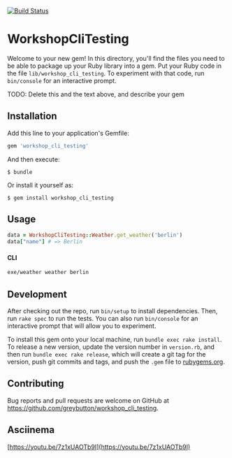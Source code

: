 [![Build Status](https://travis-ci.org/greybutton/workshop_cli_testing.svg?branch=master)](https://travis-ci.org/greybutton/workshop_cli_testing)

# WorkshopCliTesting

Welcome to your new gem! In this directory, you'll find the files you need to be able to package up your Ruby library into a gem. Put your Ruby code in the file `lib/workshop_cli_testing`. To experiment with that code, run `bin/console` for an interactive prompt.

TODO: Delete this and the text above, and describe your gem

## Installation

Add this line to your application's Gemfile:

```ruby
gem 'workshop_cli_testing'
```

And then execute:

    $ bundle

Or install it yourself as:

    $ gem install workshop_cli_testing

## Usage

```ruby
data = WorkshopCliTesting::Weather.get_weather('berlin')
data["name"] # => Berlin
```

#### CLI

```sh
exe/weather weather berlin
```

## Development

After checking out the repo, run `bin/setup` to install dependencies. Then, run `rake spec` to run the tests. You can also run `bin/console` for an interactive prompt that will allow you to experiment.

To install this gem onto your local machine, run `bundle exec rake install`. To release a new version, update the version number in `version.rb`, and then run `bundle exec rake release`, which will create a git tag for the version, push git commits and tags, and push the `.gem` file to [rubygems.org](https://rubygems.org).

## Contributing

Bug reports and pull requests are welcome on GitHub at https://github.com/greybutton/workshop_cli_testing.

## Asciinema

[https://youtu.be/7z1xUAOTb9I](https://youtu.be/7z1xUAOTb9I)
